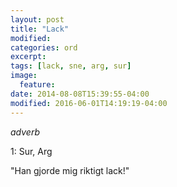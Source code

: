 ```yaml
---
layout: post
title: "Lack"
modified:
categories: ord
excerpt:
tags: [lack, sne, arg, sur]
image:
  feature:
date: 2014-08-08T15:39:55-04:00
modified: 2016-06-01T14:19:19-04:00
---
```


*adverb*

1: Sur, Arg

"Han gjorde mig riktigt lack!"
